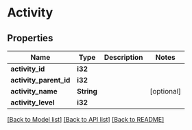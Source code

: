 # Activity

## Properties
Name | Type | Description | Notes
------------ | ------------- | ------------- | -------------
**activity_id** | **i32** |  | 
**activity_parent_id** | **i32** |  | 
**activity_name** | **String** |  | [optional] 
**activity_level** | **i32** |  | 

[[Back to Model list]](../README.md#documentation-for-models) [[Back to API list]](../README.md#documentation-for-api-endpoints) [[Back to README]](../README.md)


